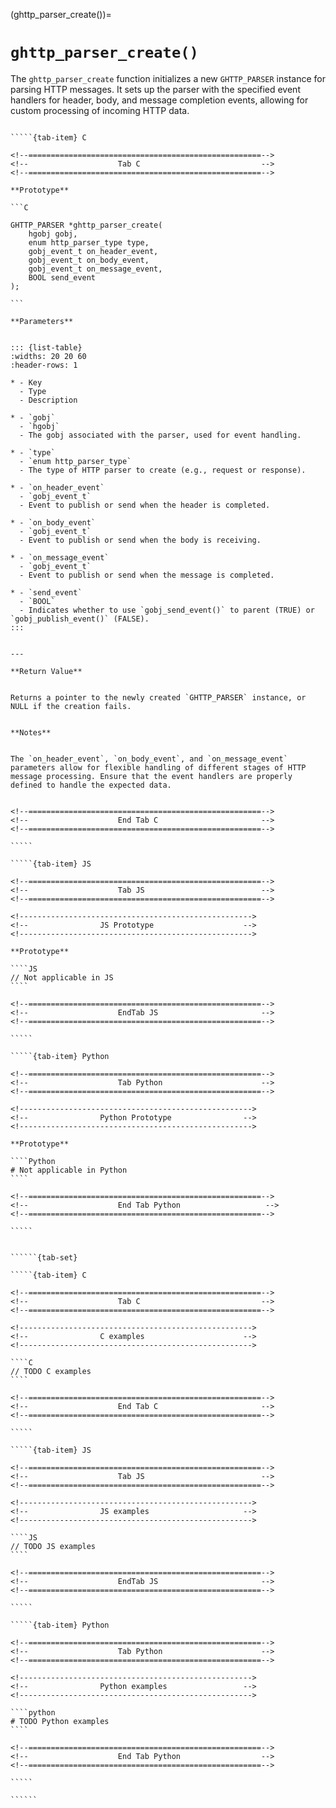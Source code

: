<!-- ============================================================== -->
(ghttp_parser_create())=
# `ghttp_parser_create()`
<!-- ============================================================== -->


The `ghttp_parser_create` function initializes a new `GHTTP_PARSER` instance for parsing HTTP messages. It sets up the parser with the specified event handlers for header, body, and message completion events, allowing for custom processing of incoming HTTP data.


<!------------------------------------------------------------>
<!--                    Prototypes                          -->
<!------------------------------------------------------------>

``````{tab-set}

`````{tab-item} C

<!--====================================================-->
<!--                    Tab C                           -->
<!--====================================================-->

**Prototype**

```C

GHTTP_PARSER *ghttp_parser_create(
    hgobj gobj,
    enum http_parser_type type,
    gobj_event_t on_header_event,
    gobj_event_t on_body_event,
    gobj_event_t on_message_event,
    BOOL send_event
);

```

**Parameters**


::: {list-table}
:widths: 20 20 60
:header-rows: 1

* - Key
  - Type
  - Description

* - `gobj`
  - `hgobj`
  - The gobj associated with the parser, used for event handling.

* - `type`
  - `enum http_parser_type`
  - The type of HTTP parser to create (e.g., request or response).

* - `on_header_event`
  - `gobj_event_t`
  - Event to publish or send when the header is completed.

* - `on_body_event`
  - `gobj_event_t`
  - Event to publish or send when the body is receiving.

* - `on_message_event`
  - `gobj_event_t`
  - Event to publish or send when the message is completed.

* - `send_event`
  - `BOOL`
  - Indicates whether to use `gobj_send_event()` to parent (TRUE) or `gobj_publish_event()` (FALSE).
:::


---

**Return Value**


Returns a pointer to the newly created `GHTTP_PARSER` instance, or NULL if the creation fails.


**Notes**


The `on_header_event`, `on_body_event`, and `on_message_event` parameters allow for flexible handling of different stages of HTTP message processing. Ensure that the event handlers are properly defined to handle the expected data.


<!--====================================================-->
<!--                    End Tab C                       -->
<!--====================================================-->

`````

`````{tab-item} JS

<!--====================================================-->
<!--                    Tab JS                          -->
<!--====================================================-->

<!---------------------------------------------------->
<!--                JS Prototype                    -->
<!---------------------------------------------------->

**Prototype**

````JS
// Not applicable in JS
````

<!--====================================================-->
<!--                    EndTab JS                       -->
<!--====================================================-->

`````

`````{tab-item} Python

<!--====================================================-->
<!--                    Tab Python                      -->
<!--====================================================-->

<!---------------------------------------------------->
<!--                Python Prototype                -->
<!---------------------------------------------------->

**Prototype**

````Python
# Not applicable in Python
````

<!--====================================================-->
<!--                    End Tab Python                   -->
<!--====================================================-->

`````

``````

<!------------------------------------------------------------>
<!--                    Examples                            -->
<!------------------------------------------------------------>

```````{dropdown} Examples

``````{tab-set}

`````{tab-item} C

<!--====================================================-->
<!--                    Tab C                           -->
<!--====================================================-->

<!---------------------------------------------------->
<!--                C examples                      -->
<!---------------------------------------------------->

````C
// TODO C examples
````

<!--====================================================-->
<!--                    End Tab C                       -->
<!--====================================================-->

`````

`````{tab-item} JS

<!--====================================================-->
<!--                    Tab JS                          -->
<!--====================================================-->

<!---------------------------------------------------->
<!--                JS examples                     -->
<!---------------------------------------------------->

````JS
// TODO JS examples
````

<!--====================================================-->
<!--                    EndTab JS                       -->
<!--====================================================-->

`````

`````{tab-item} Python

<!--====================================================-->
<!--                    Tab Python                      -->
<!--====================================================-->

<!---------------------------------------------------->
<!--                Python examples                 -->
<!---------------------------------------------------->

````python
# TODO Python examples
````

<!--====================================================-->
<!--                    End Tab Python                  -->
<!--====================================================-->

`````

``````

```````

